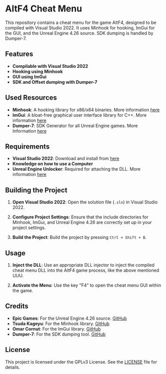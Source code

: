# AltF4 Cheat Menu

This repository contains a cheat menu for the game AltF4, designed to be compiled with Visual Studio 2022. It uses Minhook for hooking, ImGui for the GUI, and the Unreal Engine 4.26 source. SDK dumping is handled by Dumper-7.

## Features

- **Compilable with Visual Studio 2022**
- **Hooking using Minhook**
- **GUI using ImGui**
- **SDK and Offset dumping with Dumper-7**

## Used Resources

- **Minhook**: A hooking library for x86/x64 binaries. More information [here](https://github.com/TsudaKageyu/minhook)
- **ImGui**: A bloat-free graphical user interface library for C++. More information [here](https://github.com/ocornut/imgui)
- **Dumper-7**: SDK Generator for all Unreal Engine games. More Information [here](https://github.com/Encryqed/Dumper-7)

## Requirements

- **Visual Studio 2022**: Download and install from [here](https://visualstudio.microsoft.com/vs/)
- **Knowledge on how to use a Computer**
- **Unreal Engine Unlocker**: Required for attaching the DLL. More information [here](https://github.com/UE4SS/UE4SS)

## Building the Project

1. **Open Visual Studio 2022**: Open the solution file (`.sln`) in Visual Studio 2022.

2. **Configure Project Settings**: Ensure that the include directories for Minhook, ImGui, and Unreal Engine 4.26 are correctly set up in your project settings.

3. **Build the Project**: Build the project by pressing `Ctrl + Shift + B`.

## Usage

1. **Inject the DLL**: Use an appropriate DLL injector to inject the compiled cheat menu DLL into the AltF4 game process, like the above mentioned UUU.

2. **Activate the Menu**: Use the key "F4" to open the cheat menu GUI within the game.

## Credits

- **Epic Games**: For the Unreal Engine 4.26 source. [GitHub](https://github.com/epicgames)
- **Tsuda Kageyu**: For the Minhook library. [GitHub](https://github.com/TsudaKageyu/minhook)
- **Omar Cornut**: For the ImGui library. [GitHub](https://github.com/ocornut/imgui)
- **Dumper-7**: For the SDK dumping tool. [GitHub](https://github.com/dumper-7/dumper-7)

## License

This project is licensed under the GPLv3 License. See the [LICENSE](https://github.com/ApfelTeeSaft/F4Menu/blob/main/LICENSE) file for details.
